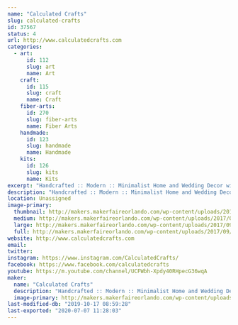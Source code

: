 ```yaml
---
name: "Calculated Crafts"
slug: calculated-crafts
id: 37567
status: 4
url: http://www.calculatedcrafts.com
categories:
  - art:
      id: 112
      slug: art
      name: Art
    craft:
      id: 115
      slug: craft
      name: Craft
    fiber-arts:
      id: 270
      slug: fiber-arts
      name: Fiber Arts
    handmade:
      id: 123
      slug: handmade
      name: Handmade
    kits:
      id: 126
      slug: kits
      name: Kits
excerpt: "Handcrafted :: Modern :: Minimalist Home and Wedding Decor with a Geometric Flare"
description: "Handcrafted :: Modern :: Minimalist Home and Wedding Decor with a Geometric Flare"
location: Unassigned
image-primary:
  thumbnail: http://makers.makerfaireorlando.com/wp-content/uploads/2017/09/IMG_9798-150x150.jpg
  medium: http://makers.makerfaireorlando.com/wp-content/uploads/2017/09/IMG_9798-300x75.jpg
  large: http://makers.makerfaireorlando.com/wp-content/uploads/2017/09/IMG_9798.jpg
  full: http://makers.makerfaireorlando.com/wp-content/uploads/2017/09/IMG_9798.jpg
website: http://www.calculatedcrafts.com
email: 
twitter: 
instagram: https://www.instagram.com/CalculatedCrafts/
facebook: https://www.facebook.com/calculatedcrafts
youtube: https://m.youtube.com/channel/UCFWbh-Xpdy40RHpecG36wqA
maker:
  name: "Calculated Crafts"
  description: "Handcrafted :: Modern :: Minimalist Home and Wedding Decor with a Geometric Flare"
  image-primary: http://makers.makerfaireorlando.com/wp-content/uploads/2017/09/IMG_7392-1024x1024.jpg
last-modified-db: "2019-10-17 08:59:28"
last-exported: "2020-07-07 11:28:03"
---
```

